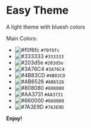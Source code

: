 # Easy Theme

A light theme with bluesh colors

Main Colors:  

- ![#f0f6fc](https://via.placeholder.com/15/f0f6fc/000000?text=+) `#f0f6fc`
- ![#333333](https://via.placeholder.com/15/333333/000000?text=+) `#333333`
- ![#203d5e](https://via.placeholder.com/15/203d5e/000000?text=+) `#203d5e`
- ![#3A76C4](https://via.placeholder.com/15/3A76C4/000000?text=+) `#3A76C4`
- ![#4B83CD](https://via.placeholder.com/15/4B83CD/000000?text=+) `#4B83CD`
- ![#AB6526](https://via.placeholder.com/15/AB6526/000000?text=+) `#AB6526`
- ![#808080](https://via.placeholder.com/15/808080/000000?text=+) `#808080`
- ![#AA3731](https://via.placeholder.com/15/AA3731/000000?text=+) `#AA3731`
- ![#660000](https://via.placeholder.com/15/660000/000000?text=+) `#660000`
- ![#7A3E9D](https://via.placeholder.com/15/7A3E9D/000000?text=+) `#7A3E9D`

                                
**Enjoy!**

